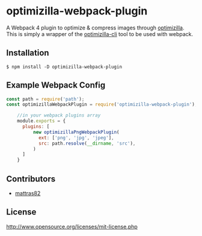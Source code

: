# optimizilla-webpack-plugin

A Webpack 4 plugin to optimize & compress images through [optimizilla](https://imagecompressor.com/). This is simply a wrapper of the [optimizilla-cli](https://www.npmjs.com/package/optimizilla-cli) tool to be used with webpack.


## Installation
```shell
$ npm install -D optimizilla-webpack-plugin

```

## Example Webpack Config

```javascript
const path = require('path');
const optimizillaWebpackPlugin = require('optimizilla-webpack-plugin');

    //in your webpack plugins array
    module.exports = {
      plugins: [
          new optimizillaPngWebpackPlugin(
            ext: ['png', 'jpg', 'jpeg'],
            src: path.resolve(__dirname, 'src'),
          )
      ]
    }
```

## Contributors
 - [mattras82](https://github.com/mattras82)

## License
http://www.opensource.org/licenses/mit-license.php